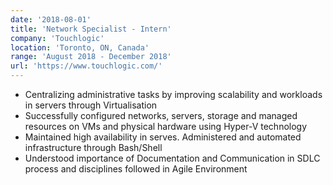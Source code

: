 ```yaml
---
date: '2018-08-01'
title: 'Network Specialist - Intern'
company: 'Touchlogic'
location: 'Toronto, ON, Canada'
range: 'August 2018 - December 2018'
url: 'https://www.touchlogic.com/'
---
```


- Centralizing administrative tasks by improving scalability and workloads in servers through Virtualisation
- Successfully configured networks, servers, storage and managed resources on VMs and physical hardware using Hyper-V technology
- Maintained high availability in serves. Administered and automated infrastructure through Bash/Shell
- Understood importance of Documentation and Communication in SDLC process and disciplines followed in Agile Environment

